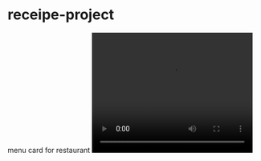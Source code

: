 # receipe-project
menu card for restaurant
<video width="320" height="240" controls>
  <source src="./project_recording.mp4" type="video/mp4">
</video>
